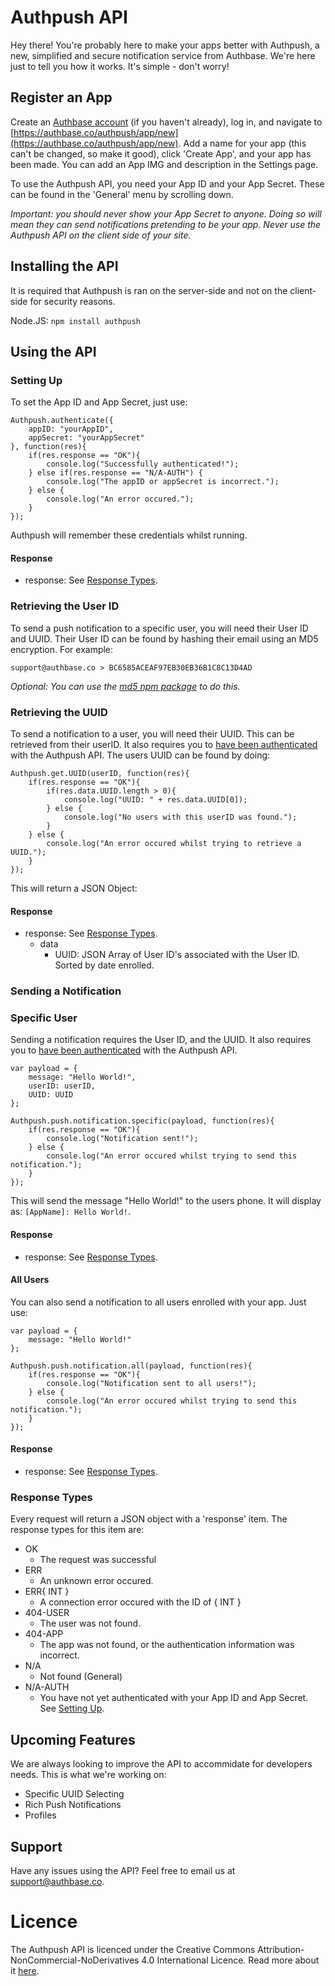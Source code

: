 # Authpush API
Hey there! You're probably here to make your apps better with Authpush, a new, simplified and secure notification service from Authbase. We're here just to tell you how it works. It's simple - don't worry!

## Register an App
Create an [Authbase account](https://authbase.co/register) (if you haven't already), log in, and navigate to [https://authbase.co/authpush/app/new](https://authbase.co/authpush/app/new). Add a name for your app (this can't be changed, so make it good), click 'Create App', and your app has been made. You can add an App IMG and description in the Settings page.

To use the Authpush API, you need your App ID and your App Secret. These can be found in the 'General' menu by scrolling down. 

*Important: you should never show your App Secret to anyone. Doing so will mean they can send notifications pretending to be your app. Never use the Authpush API on the client side of your site.*

## Installing the API
It is required that Authpush is ran on the server-side and not on the client-side for security reasons.

Node.JS: `npm install authpush`

## Using the API
### Setting Up
To set the App ID and App Secret, just use:

    Authpush.authenticate({
		appID: "yourAppID",
		appSecret: "yourAppSecret"
	}, function(res){
		if(res.response == "OK"){
			console.log("Successfully authenticated!");
		} else if(res.response == "N/A-AUTH") {
			console.log("The appID or appSecret is incorrect.");
		} else {
			console.log("An error occured.");
		}
	});
Authpush will remember these credentials whilst running.
#### Response

 - response: See [Response Types](#response-types).

### Retrieving the User ID
To send a push notification to a specific user, you will need their User ID and UUID. Their User ID can be found by hashing their email using an MD5 encryption. For example:

`support@authbase.co > BC6585ACEAF97EB30EB36B1C8C13D4AD`

*Optional: You can use the [md5 npm package](https://www.npmjs.com/package/md5) to do this.*

### Retrieving the UUID
To send a notification to a user, you will need their UUID. This can be retrieved from their userID. It also requires you to [have been authenticated](#setting-up) with the Authpush API. The users UUID can be found by doing:

    Authpush.get.UUID(userID, function(res){
		if(res.response == "OK"){
			if(res.data.UUID.length > 0){
				console.log("UUID: " + res.data.UUID[0]);
			} else {
				console.log("No users with this userID was found.");
			}
		} else {
			console.log("An error occured whilst trying to retrieve a UUID.");
		}
	});
This will return a JSON Object:

#### Response

 - response: See [Response Types](#response-types).
   - data
     - UUID: JSON Array of User ID's associated with the User ID. Sorted by date enrolled.

### Sending a Notification
### Specific User
Sending a notification requires the User ID, and the UUID. It also requires you to [have been authenticated](#setting-up) with the Authpush API.

    var payload = { 
	    message: "Hello World!",
	    userID: userID,
	    UUID: UUID
    };

    Authpush.push.notification.specific(payload, function(res){
        if(res.response == "OK"){
            console.log("Notification sent!");
        } else {
            console.log("An error occured whilst trying to send this notification.");
        }
    });
This will send the message "Hello World!" to the users phone. It will display as:
` [AppName]: Hello World! `.

#### Response

 - response: See [Response Types](#response-types).

#### All Users
You can also send a notification to all users enrolled with your app. Just use:

    var payload = { 
        message: "Hello World!"
    };

    Authpush.push.notification.all(payload, function(res){
        if(res.response == "OK"){
            console.log("Notification sent to all users!");
        } else {
            console.log("An error occured whilst trying to send this notification.");
        }
    });

#### Response

 - response: See [Response Types](#response-types).
    
### Response Types
Every request will return a JSON object with a 'response' item. The response types for this item are:
- OK
	- The request was successful
- ERR
	- An unknown error occured.
- ERR{ INT }
	- A connection error occured with the ID of { INT }
- 404-USER
	- The user was not found.
- 404-APP
	- The app was not found, or the authentication information was incorrect.
- N/A
	- Not found (General)
- N/A-AUTH
	- You have not yet authenticated with your App ID and App Secret. See [Setting Up](#setting-up).
    
## Upcoming Features
We are always looking to improve the API to accommidate for developers needs. This is what we're working on:

 - Specific UUID Selecting
 - Rich Push Notifications
 - Profiles

## Support
Have any issues using the API? Feel free to email us at [support@authbase.co](mailto:support@authbase.co).

# Licence
The Authpush API is licenced under the Creative Commons Attribution-NonCommercial-NoDerivatives 4.0 International Licence. Read more about it [here](https://creativecommons.org/licenses/by-nc-nd/4.0/).
